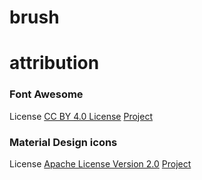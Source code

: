 # brush

# attribution

### Font Awesome

License	[CC BY 4.0 License](https://creativecommons.org/licenses/by/4.0/)
[Project](https://fontawesome.com/)

### Material Design icons

License	[Apache License Version 2.0](https://github.com/google/material-design-icons/blob/master/LICENSE)
[Project](http://google.github.io/material-design-icons/)
